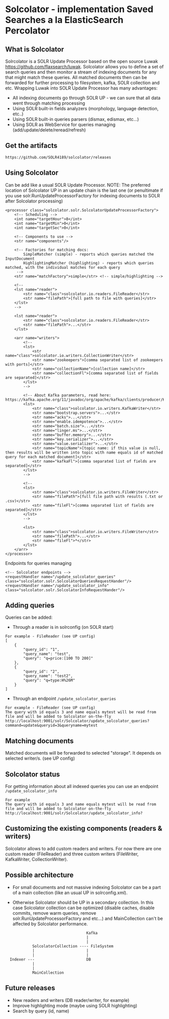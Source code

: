 # Solcolator - implementation Saved Searches a la ElasticSearch Percolator

What is Solcolator
------------------

Solrcolator is a SOLR Update Processor based on the open source Luwak https://github.com/flaxsearch/luwak. Solcolator allows you to define a set of search queries and then monitor a stream of indexing documents for any that might match these queries. All matched documents then can be forwarded for further processing to filesystem, kafka, SOLR collection and etc. Wrapping Luwak into SOLR Update Processor has many advantages:
* All indexing documents go through SOLR UP - we can sure that all data went through matching processing
* Using SOLR built-in fields analyzers (morphology, language detection, etc..)
* Using SOLR built-in queries parsers (dismax, edismax, etc...)
* Using SOLR as WebService for queries managing (add/update/delete/reread/refresh)

Get the artifacts
------------------

```
https://github.com/SOLR4189/solcolator/releases
```

Using Solcolator
----------------

Can be add like a usual SOLR Update Processor.
NOTE: The preferred location of Solcolator UP in an update chain is the last one (or penultimate if you use solr.RunUpdateProcessorFactory for indexing documents to SOLR after Solcolator processing)
```
<processor class="solcolator.solr.SolcolatorUpdateProcessorFactory">
	<!-- Scheduling -->
	<int name="targetHour">8</int>
	<int name="targetMin">0</int>
	<int name="targetSec">0</int>

	<!-- Components to use -->
	<str name="components"/>
	
	<!-- Factories for matching docs:
		SimpleMatcher (simple) - reports which queries matched the InputDocument
		HighlightingMatcher (highlighting) - reports which queries matched, with the individual matches for each query
	 -->
	<str name="matchFactory">simple</str> <!-- simple/highlighting -->
	
	<!--
	<lst name="reader">
		<str name="class">solcolator.io.readers.FileReader</str>
		<str name="filePath">[full path to file with queries]</str>
	</lst>
	-->
	
	<lst name="reader">
		<str name="class">solcolator.io.readers.FileReader</str>
		<str name="filePath">...</str>
	</lst>
	
	<arr name="writers">
		<!--
		<lst>
			<str name="class">solcolator.io.writers.CollectionWriter</str>
			<str name="zookeepers">[comma separated list of zookeepers with ports]</str>
			<str name="collectionName">[collection name]</str>
			<str name="collectionFl">[comma separated list of fields are separated]</str>
		</lst>
		-->
		
		<!-- About Kafka parameters, read here: https://kafka.apache.org/11/javadoc/org/apache/kafka/clients/producer/KafkaProducer.html
		<lst>
			<str name="class">solcolator.io.writers.KafkaWriter</str>
			<str name="bootstrap.servers">...</str>
			<str name="acks">...</str>
			<str name="enable.idempotence">...</str>
			<str name="batch.size">...</str>
			<str name="linger.ms">...</str>
			<str name="buffer.memory">...</str>
			<str name="key.serializer">...</str>
			<str name="value.serializer">...</str>
			<str name="topicName">[topic name: if this value is null, then results will be written into topic with name equals id of matched query for each matched document]</str>
			<str name="kafkaFl">[comma separated list of fields are separated]</str>
		</lst>
		-->
		
		<!--
		<lst>
			<str name="class">solcolator.io.writers.FileWriter</str>
			<str name="filePath">[full file path with results (.txt or .csv)</str>
			<str name="fileFl">[comma separated list of fields are separated]</str>
		</lst>
		-->
		
		<lst>
			<str name="class">solcolator.io.writers.FileWriter</str>
			<str name="filePath">...</str>
			<str name="fileFl">*</str>
		</lst>
	</arr>
</processor>
```

Endpoints for queries managing
```
<!-- Solcolator endpoints -->
<requestHandler name="/update_solcolator_queries" class="solcolator.solr.SolcolatorQueriesRequestHander"/>
<requestHandler name="/update_solcolator_info" class="solcolator.solr.SolcolatorInfoRequestHander"/>
```

Adding queries
--------------

Queries can be added:
* Through a reader is in solrconfig (on SOLR start)
```
For example - FileReader (see UP config)
[
	{
		"query_id": "1",
		"query_name": "test",
		"query": "q=price:[100 TO 200]"
	},
	{
		"query_id": "2",
		"query_name": "test2",
		"query": "q=type:H%26M"
	}
]
```

* Through an endpoint 
```/update_solcolator_queries```

```
For example - FileReader (see UP config)
The query with id equals 3 and name equals mytest will be read from file and will be added to Solcolator on-the-fly
http://localhost:9001/solr/Solcolator/update_solcolator_queries?command=update&queryid=3&queryname=mytest
```

Matching documents
------------------

Matched documents will be forwarded to selected "storage". It depends on selected writer/s. (see UP config)

Solcolator status
------------------

For getting information about all indexed queries you can use an endpoint
```/update_solcolator_info```

```
For example
The query with id equals 3 and name equals mytest will be read from file and will be added to Solcolator on-the-fly
http://localhost:9001/solr/Solcolator/update_solcolator_info?
```


Customizing the existing components (readers & writers)
-------------------------------------

Solcolator allows to add custom readers and writers. For now there are one custom reader (FileReader) and three custom writers (FileWriter, KafkaWriter, CollectionWriter). 

Possible architecture
-------------------------------------
* For small documents and not massive indexing Solcolator can be a part of a main collection (like an usual UP in solrconfig.xml).

* Otherwise Solcolator should be UP in a secondary collection. In this case Solcolator collection can be optimized (disable caches, disable commits, remove warm queries, remove solr.RunUpdateProcessorFactory and etc...) and MainCollection can't be affected by Solcolator performance.
```
									Kafka
									|
									|
			SolcolatorCollection ---- FileSystem
			|  						|
		    |						| 
  Indexer ---					    DB
			|
			|
			MainCollection
```

Future releases
-------------------------------------
* New readers and writers (DB reader/writer, for example)
* Improve highlighting mode (maybe using SOLR highlighting)
* Search by query (id, name)








